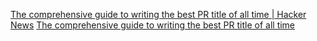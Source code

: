 
[The comprehensive guide to writing the best PR title of all time | Hacker News](https://news.ycombinator.com/item?id=37696467)
[The comprehensive guide to writing the best PR title of all time](https://graphite.dev/blog/the-best-pr-title-of-all-time)
